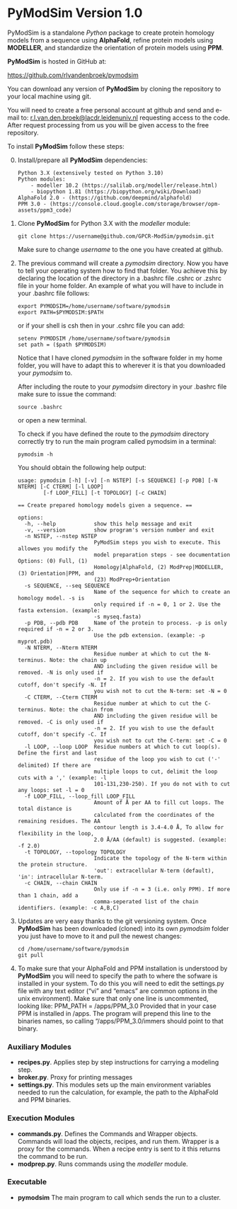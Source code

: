 PyModSim Version 1.0
================================================================================

PyModSim is a standalone *Python* package to create protein homology models from 
a sequence using **AlphaFold**, refine protein models using **MODELLER**, and 
standardize the orientation of protein models using **PPM**.

**PyModSim** is hosted in GitHub at:

<https://github.com/rlvandenbroek/pymodsim>

You can download any version of **PyModSim** by cloning the repository to your 
local machine using git.  

You will need to create a  free personal account at github and send
and  e-mail  to:  [r.l.van.den.broek@lacdr.leidenuniv.nl](r.l.van.den.broek@lacdr.leidenuniv.nl) 
requesting access to the code. After request processing from us you will be
given access to the free repository.  

To install **PyModSim** follow these steps:  

0.  Install/prepare all **PyModSim** dependencies:
	
        Python 3.X (extensively tested on Python 3.10)
        Python modules:
            - modeller 10.2 (https://salilab.org/modeller/release.html)
            - biopython 1.81 (https://biopython.org/wiki/Download)
        AlphaFold 2.0 - (https://github.com/deepmind/alphafold)
        PPM 3.0 - (https://console.cloud.google.com/storage/browser/opm-assets/ppm3_code)

1.  Clone **PyModSim** for Python 3.X with the *modeller* module:  

        git clone https://username@github.com/GPCR-ModSim/pymodsim.git

    Make sure to change *username* to the one you have created at
    github.  

2.  The previous command will create a *pymodsim* directory. Now you
    have to tell your operating system how to find that folder. You
    achieve this by declaring the location of the directory in a .bashrc
    file .cshrc or .zshrc file in your home folder. An example of what you will
    have to include in your .bashrc file follows:

        export PYMODSIM=/home/username/software/pymodsim
        export PATH=$PYMODSIM:$PATH

    or if your shell is csh then in your .cshrc file you can add:

        setenv PYMODSIM /home/username/software/pymodsim
        set path = ($path $PYMODSIM)

    Notice that I have cloned *pymodsim* in the software folder in my
    home folder, you will have to adapt this to wherever it is that you
    downloaded your *pymodsim* to.

    After including the route to your *pymodsim* directory in your
    .bashrc file make sure to issue the command:

        source .bashrc

    or open a new terminal.

    To check if you have defined the route to the *pymodsim* directory
    correctly try to run the main program called pymodsim in a terminal:

        pymodsim -h

    You should obtain the following help output:
	
        usage: pymodsim [-h] [-v] [-n NSTEP] [-s SEQUENCE] [-p PDB] [-N NTERM] [-C CTERM] [-l LOOP]
                [-f LOOP_FILL] [-t TOPOLOGY] [-c CHAIN]
	
        == Create prepared homology models given a sequence. ==
        
        options:
          -h, --help            show this help message and exit
          -v, --version         show program's version number and exit
          -n NSTEP, --nstep NSTEP
                                PyModSim steps you wish to execute. This allowes you modify the
                                model preparation steps - see documentation Options: (0) Full, (1)
                                Homology|AlphaFold, (2) ModPrep|MODELLER, (3) Orientation|PPM, and
                                (23) ModPrep+Orientation
          -s SEQUENCE, --seq SEQUENCE
                                Name of the sequence for which to create an homology model. -s is
                                only required if -n = 0, 1 or 2. Use the fasta extension. (example:
                                -s myseq.fasta)
          -p PDB, --pdb PDB     Name of the protein to process. -p is only required if -n = 2 or 3.
                                Use the pdb extension. (example: -p myprot.pdb)
          -N NTERM, --Nterm NTERM
                                Residue number at which to cut the N-terminus. Note: the chain up
                                AND including the given residue will be removed. -N is only used if
                                -n = 2. If you wish to use the default cutoff, don't specify -N. If
                                you wish not to cut the N-term: set -N = 0
          -C CTERM, --Cterm CTERM
                                Residue number at which to cut the C-terminus. Note: the chain from
                                AND including the given residue will be removed. -C is only used if
                                -n = 2. If you wish to use the default cutoff, don't specify -C. If
                                you wish not to cut the C-term: set -C = 0
          -l LOOP, --loop LOOP  Residue numbers at which to cut loop(s). Define the first and last
                                residue of the loop you wish to cut ('-' delimited) If there are
                                multiple loops to cut, delimit the loop cuts with a ',' (example: -l
                                101-131,230-250). If you do not with to cut any loops: set -l = 0
          -f LOOP_FILL, --loop_fill LOOP_FILL
                                Amount of Å per AA to fill cut loops. The total distance is
                                calculated from the coordinates of the remaining residues. The AA
                                contour length is 3.4-4.0 Å, To allow for flexibility in the loop,
                                2.0 Å/AA (default) is suggested. (example: -f 2.0)
          -t TOPOLOGY, --topology TOPOLOGY
                                Indicate the topology of the N-term within the protein structure.
                                'out': extracellular N-term (default), 'in': intracellular N-term.
          -c CHAIN, --chain CHAIN
                                Only use if -n = 3 (i.e. only PPM). If more than 1 chain, add a
                                comma-seperated list of the chain identifiers. (example: -c A,B,C)
	
3.  Updates are very easy thanks to the git versioning system. Once
    **PyModSim** has been downloaded (cloned) into its own *pymodsim* folder 
    you just have to move to it and pull the newest changes:

        cd /home/username/software/pymodsim
        git pull   

5.  To make sure that your AlphaFold and PPM installation is understood by
    **PyModSim** you will need to specify the path to where the sofware is
    installed in your system. To do this you will need to edit the
    settings.py file with any text editor (“vi” and “emacs” are common
    options in the unix environment). Make sure that only one line is
    uncommented, looking like: PPM_PATH = /apps/PPM_3.0 Provided that in 
    your case PPM is installed in /apps. The program
    will prepend this line to the binaries names, so calling
    “/apps/PPM_3.0/immers should point to that binary.  


### Auxiliary Modules

- **recipes.py**.   Applies step by step instructions for carrying a 
  modeling step.
- **broker.py**.   Proxy for printing messages
- **settings.py**.   This modules sets up the main environment variables needed
  to run the calculation, for example, the path to the AlphaFold and PPM binaries.


### Execution Modules

- **commands.py**. Defines the Commands and Wrapper objects. Commands will
  load the objects, recipes, and run them. Wrapper is a proxy for the 
  commands. When a recipe entry is sent to it this returns the command to be run.
- **modprep.py**. Runs commands using the *modeller* module.

### Executable

- **pymodsim** The main program to call which sends the run to a cluster.
